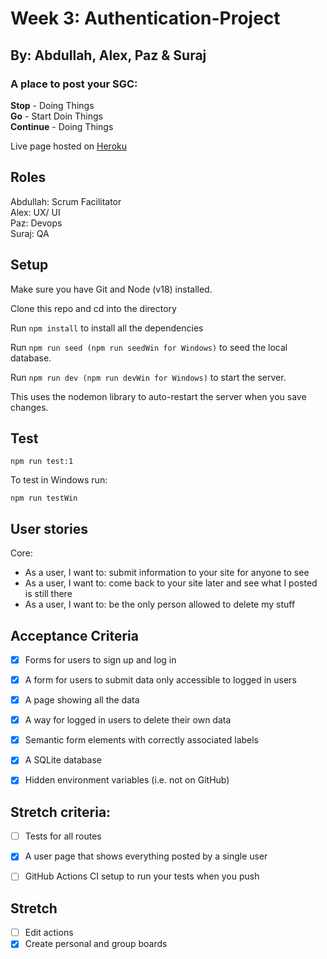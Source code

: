 # Week 3: Authentication-Project

## By: Abdullah, Alex, Paz & Suraj

### A place to post your SGC: <br>
<strong>Stop</strong> - Doing Things <br>
<strong>Go</strong> - Start Doin Things <br>
<strong>Continue</strong> - Doing Things

Live page hosted on [Heroku](https://sgcs.herokuapp.com/)

## Roles

Abdullah: Scrum Facilitator<br>
Alex: UX/ UI<br>
Paz: Devops<br>
Suraj: QA

## Setup

Make sure you have Git and Node (v18) installed.

Clone this repo and cd into the directory

Run `npm install` to install all the dependencies

Run `npm run seed (npm run seedWin for Windows)` to seed the local database.

Run `npm run dev (npm run devWin for Windows)` to start the server.

This uses the nodemon library to auto-restart the server when you save changes.

## Test

`npm run test:1`

To test in Windows run:

`npm run testWin`

## User stories

Core:

- As a user, I want to: submit information to your site for anyone to see
- As a user, I want to: come back to your site later and see what I posted is still there
- As a user, I want to: be the only person allowed to delete my stuff

## Acceptance Criteria

- [x] Forms for users to sign up and log in

- [x] A form for users to submit data only accessible to logged in users

- [x] A page showing all the data

- [x] A way for logged in users to delete their own data

- [x] Semantic form elements with correctly associated labels

- [x] A SQLite database

- [x] Hidden environment variables (i.e. not on GitHub)

## Stretch criteria:

- [ ] Tests for all routes

- [x] A user page that shows everything posted by a single user

- [ ] GitHub Actions CI setup to run your tests when you push

## Stretch

- [ ] Edit actions
- [x] Create personal and group boards
